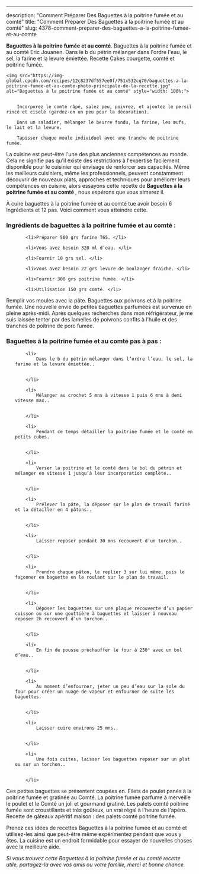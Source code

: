 ---
description: "Comment Préparer Des Baguettes à la poitrine fumée et au comté"
title: "Comment Préparer Des Baguettes à la poitrine fumée et au comté"
slug: 4378-comment-preparer-des-baguettes-a-la-poitrine-fumee-et-au-comte

<p>
	<strong>Baguettes à la poitrine fumée et au comté</strong>. 
	Baguettes à la poitrine fumée et au comté Eric Jouanen. Dans le b du pétrin mélanger dans l&#39;ordre l&#39;eau, le sel, la farine et la levure émiettée. Recette Cakes courgette, comté et poitrine fumée.
</p>
<p>
	
	<img src="https://img-global.cpcdn.com/recipes/12c8237df557ee0f/751x532cq70/baguettes-a-la-poitrine-fumee-et-au-comte-photo-principale-de-la-recette.jpg" alt="Baguettes à la poitrine fumée et au comté" style="width: 100%;">
	
	
		Incorporez le comté râpé, salez peu, poivrez, et ajoutez le persil rincé et ciselé (gardez-en un peu pour la décoration).
	
		Dans un saladier, mélanger le beurre fondu, la farine, les œufs, le lait et la levure.
	
		Tapisser chaque moule individuel avec une tranche de poitrine fumée.
	
</p>

La cuisine est peut-être l'une des plus anciennes compétences au monde. Cela ne signifie pas qu'il existe des restrictions à l'expertise facilement disponible pour le cuisinier qui envisage de renforcer ses capacités. Même les meilleurs cuisiniers, même les professionnels, peuvent constamment découvrir de nouveaux plats, approches et techniques pour améliorer leurs compétences en cuisine, alors essayons cette recette de <strong> Baguettes à la poitrine fumée et au comté </strong>, nous espérons que vous aimerez il.

<!--inarticleads1-->

À cuire baguettes à la poitrine fumée et au comté tue avoir besoin 6 Ingrédients et 12 pas. Voici comment vous atteindre cette.

<h3>Ingrédients de baguettes à la poitrine fumée et au comté :</h3>

<ol>
	
		<li>Préparer 500 grs farine T65. </li>
	
		<li>Vous avez besoin 320 ml d’eau. </li>
	
		<li>Fournir 10 grs sel. </li>
	
		<li>Vous avez besoin 22 grs levure de boulanger fraiche. </li>
	
		<li>Fournir 300 grs poitrine fumée. </li>
	
		<li>Utilisation 150 grs comté. </li>
	
</ol>

Remplir vos moules avec la pâte. Baguettes aux poivrons et à la poitrine fumée. Une nouvelle envie de petites baguettes parfumées est survenue en pleine après-midi. Après quelques recherches dans mon réfrigérateur, je me suis laissée tenter par des lamelles de poivrons confits à l&#39;huile et des tranches de poitrine de porc fumée. 

<!--inarticleads2-->

<h3>Baguettes à la poitrine fumée et au comté pas à pas :</h3>

<ol>
	
		<li>
			Dans le b du pétrin mélanger dans l’ordre l’eau, le sel, la farine et la levure émiettée..
			
			
		</li>
	
		<li>
			Mélanger au crochet 5 mns à vitesse 1 puis 6 mns à demi vitesse max..
			
			
		</li>
	
		<li>
			Pendant ce temps détailler la poitrine fumée et le comté en petits cubes.
			
			
		</li>
	
		<li>
			Verser la poitrine et le comté dans le bol du pétrin et mélanger en vitesse 1 jusqu’à leur incorporation complète..
			
			
		</li>
	
		<li>
			Prélever la pâte, la déposer sur le plan de travail fariné et la détailler en 4 pâtons..
			
			
		</li>
	
		<li>
			Laisser reposer pendant 30 mns recouvert d’un torchon..
			
			
		</li>
	
		<li>
			Prendre chaque pâton, le replier 3 sur lui même, puis le façonner en baguette en le roulant sur le plan de travail.
			
			
		</li>
	
		<li>
			Déposer les baguettes sur une plaque recouverte d’un papier cuisson ou sur une gouttière à baguettes et laisser à nouveau reposer 2h recouvert d’un torchon..
			
			
		</li>
	
		<li>
			En fin de pousse préchauffer le four à 250° avec un bol d’eau..
			
			
		</li>
	
		<li>
			Au moment d’enfourner, jeter un peu d’eau sur la sole du four pour créer un nuage de vapeur et enfourner de suite les baguettes.
			
			
		</li>
	
		<li>
			Laisser cuire environs 25 mns..
			
			
		</li>
	
		<li>
			Une fois cuites, laisser les baguettes reposer sur un plat ou sur un torchon..
			
			
		</li>
	
</ol>

Ces petites baguettes se présentent coupées en. Filets de poulet panés à la poitrine fumée et gratinée au Comté. La poitrine fumée parfume à merveille le poulet et le Comté un joli et gourmand gratiné. Les palets comté poitrine fumée sont croustillants et très goûteux, un vrai régal à l&#39;heure de l&#39;apéro. Recette de gâteaux apéritif maison : des palets comté poitrine fumée. 

<!--inarticleads1-->

<p>
Prenez ces idées de recettes Baguettes à la poitrine fumée et au comté et utilisez-les ainsi que peut-être même expérimentez pendant que vous y êtes. La cuisine est un endroit formidable pour essayer de nouvelles choses avec la meilleure aide.
</p>

<p>
<i>Si vous trouvez cette Baguettes à la poitrine fumée et au comté recette utile, partagez-la avec vos amis ou votre famille, merci et bonne chance.</i>
</p>
